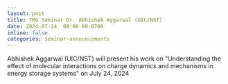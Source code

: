 ```yaml
---
layout: post
title: TMG Seminar Dr. Abhishek Aggarwal (UIC/NST)
date: 2024-07-24  08:00:00-0700
inline: false
categories: seminar-announcements
---
```


Abhishek Aggarwal (UIC/NST)  will present his work on "Understanding the effect of molecular interactions on charge dynamics and mechanisms in energy storage systems" on July 24, 2024 


